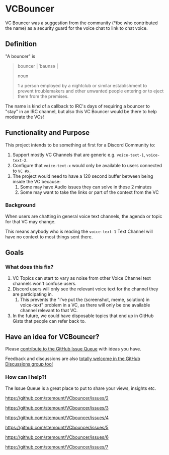 # VCBouncer

VC Bouncer was a suggestion from the community (*tbc who contributed the name) as a security guard for the voice chat to link to chat voice.

## Definition

"A bouncer" is 

> bouncer | ˈbaʊnsə |
> 
> noun
> 
> 1 a person employed by a nightclub or similar establishment to prevent troublemakers and other unwanted people entering or to eject them from the premises.

The name is kind of a callback to IRC's days of requiring a bouncer to "stay" in an IRC channel, but also this VC Bouncer would be there to help moderate the VCs!

## Functionality and Purpose
This project intends to be something at first for a Discord Community to:

1. Support mostly VC Channels that are generic e.g. `voice-text-1`, `voice-text-2`.
1. Configure that `voice-text-x` would only be available to users connected to `VC #x`.
1. The project would need to have a 120 second buffer between being inside the VC because:
    1. Some may have Audio issues they can solve in these 2 minutes
    1. Some may want to take the links or part of the context from the VC
   
### Background
When users are chatting in general voice text channels, the agenda or topic for that VC may change.

This means anybody who is reading the `voice-text-1` Text Channel will have no context to most things sent there.

## Goals

### What does this fix?

1. VC Topics can start to vary as noise from other Voice Channel text channels won't confuse users.
1. Discord users will only see the relevant voice text for the channel they are participating in.
   1. This prevents the "I've put the (screenshot, meme, solution) in voice-text" problem in a VC, as there will only be one available channel relevant to that VC.
1. In the future, we could have disposable topics that end up in GitHub Gists that people can refer back to.
    
## Have an idea for VCBouncer?

Please [contribute to the GitHub Issue Queue](https://github.com/stemount/VCbouncer/issues/new) with ideas you have.

Feedback and discussions are also [totally welcome in the GitHub Discussions group too!](https://github.com/stemount/VCbouncer/discussions/1)

### How can I help?!

The Issue Queue is a great place to put to share your views, insights etc.

https://github.com/stemount/VCbouncer/issues/2

https://github.com/stemount/VCbouncer/issues/3

https://github.com/stemount/VCbouncer/issues/4

https://github.com/stemount/VCbouncer/issues/5

https://github.com/stemount/VCbouncer/issues/6

https://github.com/stemount/VCbouncer/issues/7
